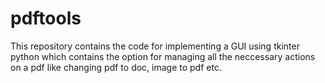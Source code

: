 # pdftools
This repository contains the code for implementing a GUI using tkinter python which contains the option for managing all the neccessary actions on a pdf like changing pdf to doc, image to pdf etc.
